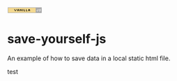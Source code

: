 ![VanillaJS](vanillajs.png)

# save-yourself-js
An example of how to save data in a local static html file.

test
